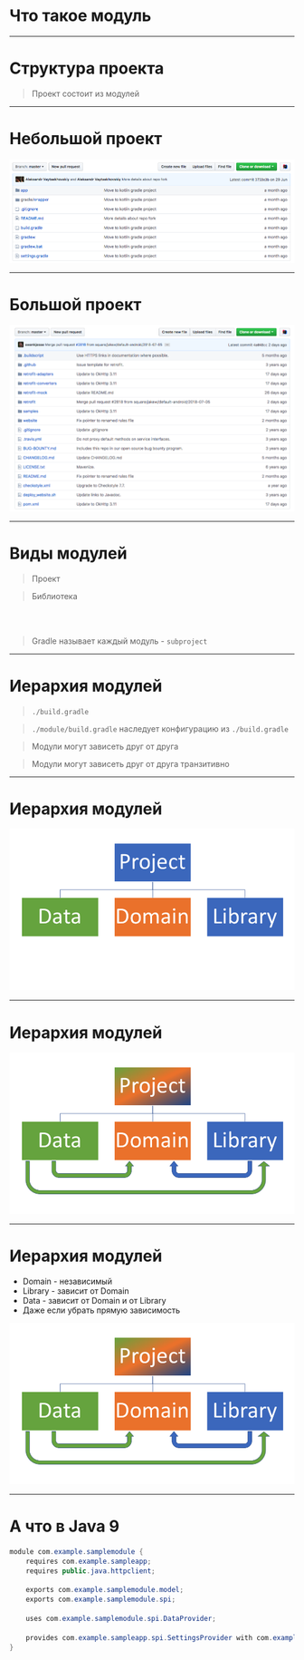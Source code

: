 <!-- .slide:    data-background-color="#699f00" -->
<!-- .slide:    class="center center-horizontal" -->
<!-- .slide:    data-transition="convex" -->

# Что такое модуль

---

<!-- .slide:    class="center-horizontal" -->
<!-- .slide:    data-transition="convex-in slide-out" -->

# Структура проекта

> Проект состоит из модулей

<!-- .element: class="noveo-info fragment" data-fragment-index="2" -->

------

<!-- .slide:    class="center-horizontal" -->
<!-- .slide: data-transition="slide-in fade-out" -->

# Небольшой проект


![](lecture/arch/img/kotlin.png)

------

<!-- .slide:    class="center-horizontal" -->
<!-- .slide: data-transition="slide-out fade-in" -->

# Большой проект

![](lecture/arch/img/retrofit.png)

---

<!-- .slide:    class="center-horizontal" -->

# Виды модулей

> Проект

<!-- .element: class="fragment" data-fragment-index="1" -->

> Библиотека

<!-- .element: class="fragment" data-fragment-index="2" -->

<br><br>

> Gradle называет каждый модуль - `subproject`

<!-- .element: class="noveo-info fragment" data-fragment-index="3" -->

------

<!-- .slide:    class="center-horizontal" -->

# Иерархия модулей

> `./build.gradle`

<!-- .element: class="fragment" data-fragment-index="1" -->

> `./module/build.gradle` наследует конфигурацию из `./build.gradle`

<!-- .element: class="fragment" data-fragment-index="2" -->

> Модули могут зависеть друг от друга

<!-- .element: class="fragment" data-fragment-index="3" -->

> Модули могут зависеть друг от друга транзитивно

<!-- .element: class="noveo-warn fragment" data-fragment-index="4" -->

------

<!-- .slide:    class="center-horizontal" -->
<!-- .slide: data-transition="slide-in fade-out" -->

# Иерархия модулей

![](lecture/arch/img/struct-1.png)

------

<!-- .slide:    class="center-horizontal" -->
<!-- .slide: data-transition="fade" -->

# Иерархия модулей

![](lecture/arch/img/struct-2.png)

------

<!-- .slide:    class="center-horizontal" -->
<!-- .slide: data-transition="slide-out fade-in" -->

# Иерархия модулей

<div class="third-left">
<ul>
<li>Domain - независимый</li>
<li>Library - зависит от Domain</li>
<li>Data - зависит от Domain и от Library</li>
<li class="fragment" data-fragment-index="1">Даже если убрать прямую зависимость</li>
</ul>
</div>
<div class="third-center-right">
<img src="lecture/arch/img/struct-2.png">
</div>

---

<!-- .slide:    class="center-horizontal" -->
<!-- .slide:    data-transition="convex-out slide-in" -->

# А что в Java 9
 
```java
module com.example.samplemodule {
    requires com.example.sampleapp;
    requires public.java.httpclient;
    
    exports com.example.samplemodule.model;
    exports com.example.samplemodule.spi;
    
    uses com.example.samplemodule.spi.DataProvider;
    
    provides com.example.sampleapp.spi.SettingsProvider with com.example.samplemodule.ModuleSettingsProvider;
}
```